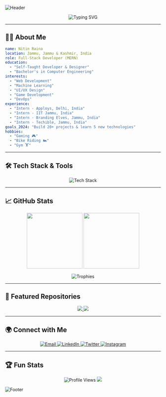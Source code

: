 ![Header](https://capsule-render.vercel.app/api?type=waving&color=gradient&height=200&section=header&text=Hi%20There!%20I'm%20Nitin%20Raina%20🚀&fontSize=35&fontColor=fff&animation=fadeIn)

<p align="center">
  <img src="https://readme-typing-svg.herokuapp.com?size=22&color=00C3FF&lines=Full-Stack+Developer;Tech+Enthusiast;MERN+Stack+Specialist;Lifelong+Learner" alt="Typing SVG"/>
</p>

---

## 👨‍💻 About Me

```yaml
name: Nitin Raina
location: Jammu, Jammu & Kashmir, India
role: Full-Stack Developer (MERN)
education:
  - "Self-Taught Developer & Designer"
  - "Bachelor's in Computer Engineering"
interests:
  - "Web Development"
  - "Machine Learning"
  - "UI/UX Design"
  - "Game Development"
  - "DevOps"
experience:
  - "Intern - Apploys, Delhi, India"
  - "Intern - IIT Jammu, India"
  - "Intern - Branding Elves, Jammu, India"
  - "Intern - Techible, Jammu, India"
goals_2024: "Build 20+ projects & learn 5 new technologies"
hobbies:
  - "Gaming 🎮"
  - "Bike Riding 🏍️"
  - "Gym 🏋️"
```

---

## 🛠 Tech Stack & Tools

<p align="center">
  <img src="https://skillicons.dev/icons?i=html,css,js,react,redux,nodejs,express,mongodb,cpp,java,python,git,github,vscode,figma,bootstrap,docker,aws" alt="Tech Stack"/>
</p>

---

## 📈 GitHub Stats

<p align="center">
  <img src="https://github-readme-stats.vercel.app/api?username=nitinraina-dev&show_icons=true&theme=tokyonight" height="180px" />
  <img src="https://github-readme-streak-stats.herokuapp.com/?user=nitinraina-dev&theme=tokyonight" height="180px" />
</p>

<p align="center">
  <img src="https://github-profile-trophy.vercel.app/?username=nitinraina-dev&theme=onedark&margin-w=15&column=7" alt="Trophies" />
</p>

---

## 🚀 Featured Repositories

<p align="center">
  <a href="https://github.com/nitinraina-dev/your-top-project">
    <img src="https://github-readme-stats.vercel.app/api/pin/?username=nitinraina-dev&repo=mister-validator&theme=radical" />
  </a>
  <a href="https://github.com/nitinraina-dev/another-project">
    <img src="https://github-readme-stats.vercel.app/api/pin/?username=nitinraina-dev&repo=another-project&theme=radical" />
  </a>
</p>

---

## 🌍 Connect with Me

<p align="center">
  <a href="mailto:nitnraina@example.com">
    <img src="https://img.shields.io/badge/Email-D14836?style=for-the-badge&logo=gmail&logoColor=white" alt="Email"/>
  </a>
  <a href="https://www.linkedin.com/in/nitin-raina/">
    <img src="https://img.shields.io/badge/LinkedIn-0077B5?style=for-the-badge&logo=linkedin&logoColor=white" alt="LinkedIn"/>
  </a>
  <a href="https://twitter.com/nitinraina_">
    <img src="https://img.shields.io/badge/Twitter-1DA1F2?style=for-the-badge&logo=twitter&logoColor=white" alt="Twitter"/>
  </a>
  <a href="https://www.instagram.com/nitnraina_/">
    <img src="https://img.shields.io/badge/Instagram-E4405F?style=for-the-badge&logo=instagram&logoColor=white" alt="Instagram"/>
  </a>
</p>

---

## 🏆 Fun Stats

<p align="center">
  <img src="https://komarev.com/ghpvc/?username=nitinraina-dev&style=for-the-badge&color=blue" alt="Profile Views"/>
  <img src="https://github-profile-summary-cards.vercel.app/api/cards/profile-details?username=nitinraina-dev&theme=github_dark" />
</p>

![Footer](https://capsule-render.vercel.app/api?type=waving&color=gradient&height=200&section=footer)
